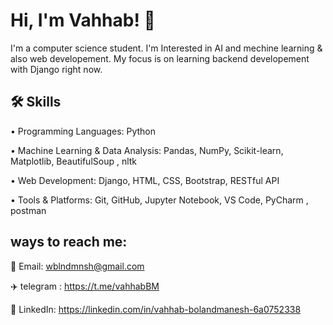 



# Hi, I'm Vahhab! 👋



I'm a computer science student. 
I'm Interested in AI and mechine learning & also web developement.
My focus is on learning backend developement with Django right now.



## 🛠 Skills
•	Programming Languages: Python

•	Machine Learning & Data Analysis: Pandas, NumPy, Scikit-learn, Matplotlib, BeautifulSoup , nltk

•	Web Development: Django, HTML, CSS, Bootstrap, RESTful API

•	Tools & Platforms: Git, GitHub, Jupyter Notebook, VS Code, PyCharm , postman


## ways to reach me:
📧 Email: wblndmnsh@gmail.com

✈️ telegram : https://t.me/vahhabBM

🔗 LinkedIn: https://linkedin.com/in/vahhab-bolandmanesh-6a0752338
